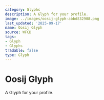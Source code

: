```yaml
---
category: Glyphs
description: A Glyph for your profile.
image: ../images/oosij-glyph-abbd832908.png
last_updated: '2025-09-17'
name: Oosij Glyph
source: WFCD
tags:
- Glyph
- Glyphs
tradable: false
type: Glyph
---
```


# Oosij Glyph

A Glyph for your profile.

